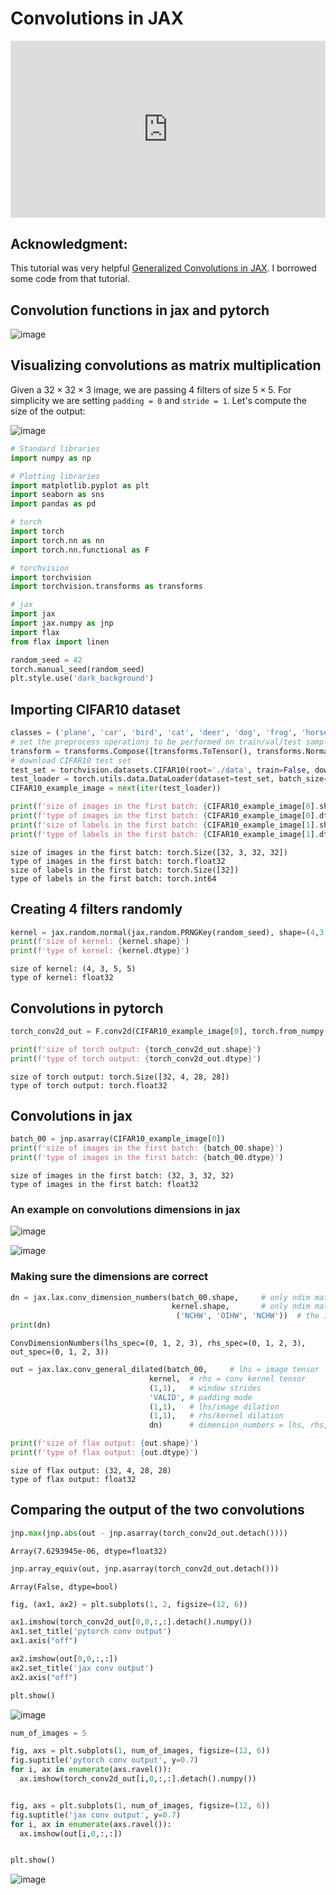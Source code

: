 # Convolutions in JAX

<head>
  <link rel="stylesheet" href="https://cdn.jsdelivr.net/npm/katex@0.16.8/dist/katex.min.css">
  <script src="https://cdn.jsdelivr.net/npm/katex@0.16.8/dist/katex.min.js"></script>
  <script src="https://cdn.jsdelivr.net/npm/katex@0.16.8/dist/contrib/auto-render.min.js"></script>
</head>

<div style="position: relative; padding-bottom: 56.25%; height: 0; overflow: hidden;">
  <iframe style="position: absolute; top: 0; left: 0; width: 100%; height: 100%;" src="https://www.youtube.com/embed/rn-RsD7IpIg" frameborder="0" allowfullscreen></iframe>
</div>


## Acknowledgment:
This tutorial was very helpful [Generalized Convolutions in JAX](https://jax.readthedocs.io/en/latest/notebooks/convolutions.html). I borrowed some code from that tutorial.


## Convolution functions in jax and pytorch

![image](https://github.com/user-attachments/assets/5d8ec748-bd82-40af-9535-c44415fb9bf9)


## Visualizing convolutions as matrix multiplication
Given a $32 \times 32 \times 3$ image, we are passing $4$ filters of size $5 \times 5$. For simplicity we are setting `padding = 0` and `stride = 1`. Let's compute the size of the output:

![image](https://github.com/user-attachments/assets/289ea79e-0f0f-439c-ae9e-09c821ff23e1)

```python
# Standard libraries
import numpy as np

# Plotting libraries
import matplotlib.pyplot as plt
import seaborn as sns
import pandas as pd

# torch
import torch
import torch.nn as nn
import torch.nn.functional as F

# torchvision
import torchvision
import torchvision.transforms as transforms

# jax
import jax
import jax.numpy as jnp
import flax
from flax import linen
```

```python
random_seed = 42
torch.manual_seed(random_seed)
plt.style.use('dark_background')
```

## Importing CIFAR10 dataset

```python
classes = ('plane', 'car', 'bird', 'cat', 'deer', 'dog', 'frog', 'horse', 'ship', 'truck')
# set the preprocess operations to be performed on train/val/test samples
transform = transforms.Compose([transforms.ToTensor(), transforms.Normalize((0.5, 0.5, 0.5), (0.5, 0.5, 0.5))])
# download CIFAR10 test set
test_set = torchvision.datasets.CIFAR10(root='./data', train=False, download=True, transform=transform)
test_loader = torch.utils.data.DataLoader(dataset=test_set, batch_size=32, shuffle=False)
CIFAR10_example_image = next(iter(test_loader))
```

```python
print(f'size of images in the first batch: {CIFAR10_example_image[0].shape}')
print(f'type of images in the first batch: {CIFAR10_example_image[0].dtype}')
print(f'size of labels in the first batch: {CIFAR10_example_image[1].shape}')
print(f'type of labels in the first batch: {CIFAR10_example_image[1].dtype}')
```

```console
size of images in the first batch: torch.Size([32, 3, 32, 32])
type of images in the first batch: torch.float32
size of labels in the first batch: torch.Size([32])
type of labels in the first batch: torch.int64
```

## Creating $4$ filters randomly

```python
kernel = jax.random.normal(jax.random.PRNGKey(random_seed), shape=(4,3,5,5))
print(f'size of kernel: {kernel.shape}')
print(f'type of kernel: {kernel.dtype}')
```

```console
size of kernel: (4, 3, 5, 5)
type of kernel: float32
```

## Convolutions in pytorch

```python
torch_conv2d_out = F.conv2d(CIFAR10_example_image[0], torch.from_numpy(np.array(kernel)), padding='valid')

print(f'size of torch output: {torch_conv2d_out.shape}')
print(f'type of torch output: {torch_conv2d_out.dtype}')
```

```console
size of torch output: torch.Size([32, 4, 28, 28])
type of torch output: torch.float32
```

## Convolutions in jax

```python
batch_00 = jnp.asarray(CIFAR10_example_image[0])
print(f'size of images in the first batch: {batch_00.shape}')
print(f'type of images in the first batch: {batch_00.dtype}')
```

```console
size of images in the first batch: (32, 3, 32, 32)
type of images in the first batch: float32
```

### An example on convolutions dimensions in jax

![image](https://github.com/user-attachments/assets/349b1083-3247-4bb3-b8ca-fc1708ec6d39)

![image](https://github.com/user-attachments/assets/a7068241-f75c-4b05-afca-cf05be6d647f)

### Making sure the dimensions are correct

```python
dn = jax.lax.conv_dimension_numbers(batch_00.shape,     # only ndim matters, not shape
                                    kernel.shape,       # only ndim matters, not shape
                                     ('NCHW', 'OIHW', 'NCHW'))  # the important bit
print(dn)
```

```console
ConvDimensionNumbers(lhs_spec=(0, 1, 2, 3), rhs_spec=(0, 1, 2, 3), out_spec=(0, 1, 2, 3))
```

```python
out = jax.lax.conv_general_dilated(batch_00,     # lhs = image tensor
                               kernel,  # rhs = conv kernel tensor
                               (1,1),   # window strides
                               'VALID', # padding mode
                               (1,1),   # lhs/image dilation
                               (1,1),   # rhs/kernel dilation
                               dn)      # dimension_numbers = lhs, rhs, out dimension permutation

print(f'size of flax output: {out.shape}')
print(f'type of flax output: {out.dtype}')
```

```console
size of flax output: (32, 4, 28, 28)
type of flax output: float32
```

## Comparing the output of the two convolutions

```python
jnp.max(jnp.abs(out - jnp.asarray(torch_conv2d_out.detach())))
```

```console
Array(7.6293945e-06, dtype=float32)
```

```python
jnp.array_equiv(out, jnp.asarray(torch_conv2d_out.detach()))
```

```console
Array(False, dtype=bool)
```

```python
fig, (ax1, ax2) = plt.subplots(1, 2, figsize=(12, 6))

ax1.imshow(torch_conv2d_out[0,0,:,:].detach().numpy())
ax1.set_title('pytorch conv output')
ax1.axis("off")

ax2.imshow(out[0,0,:,:])
ax2.set_title('jax conv output')
ax2.axis("off")

plt.show()
```

![image](https://github.com/user-attachments/assets/4d8b8c10-044d-44a8-a94a-c35fc4273738)

```python
num_of_images = 5

fig, axs = plt.subplots(1, num_of_images, figsize=(12, 6))
fig.suptitle('pytorch conv output', y=0.7)
for i, ax in enumerate(axs.ravel()):
  ax.imshow(torch_conv2d_out[i,0,:,:].detach().numpy())


fig, axs = plt.subplots(1, num_of_images, figsize=(12, 6))
fig.suptitle('jax conv output', y=0.7)
for i, ax in enumerate(axs.ravel()):
  ax.imshow(out[i,0,:,:])


plt.show()
```

![image](https://github.com/user-attachments/assets/82924d9d-069b-44ae-b776-0b6ad795ca46)






<script>
  document.addEventListener("DOMContentLoaded", function() {
    renderMathInElement(document.body, {
      delimiters: [
        {left: '$$', right: '$$', display: true}, // Display math (e.g., equations on their own line)
        {left: '$', right: '$', display: false},  // Inline math (e.g., within a sentence)
        {left: '\\(', right: '\\)', display: false}, // Another way to write inline math
        {left: '\\[', right: '\\]', display: true}   // Another way to write display math
      ]
    });
  });
</script>
